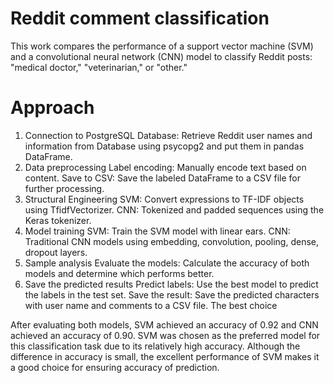 # Reddit comment classification
This work compares the performance of a support vector machine (SVM) and a convolutional neural network (CNN) model to classify Reddit posts: "medical doctor," "veterinarian," or "other."

# Approach
1. Connection to PostgreSQL Database: Retrieve Reddit user names and information from Database using psycopg2 and put them in pandas DataFrame.
2. Data preprocessing
Label encoding: Manually encode text based on content.
Save to CSV: Save the labeled DataFrame to a CSV file for further processing.
3. Structural Engineering
SVM: Convert expressions to TF-IDF objects using TfidfVectorizer.
CNN: Tokenized and padded sequences using the Keras tokenizer.
4. Model training
SVM: Train the SVM model with linear ears.
CNN: Traditional CNN models using embedding, convolution, pooling, dense, dropout layers.
5. Sample analysis
Evaluate the models: Calculate the accuracy of both models and determine which performs better.
6. Save the predicted results
Predict labels: Use the best model to predict the labels in the test set.
Save the result: Save the predicted characters with user name and comments to a CSV file.
The best choice

After evaluating both models, SVM achieved an accuracy of 0.92 and CNN achieved an accuracy of 0.90. SVM was chosen as the preferred model for this classification task due to its relatively high accuracy. Although the difference in accuracy is small, the excellent performance of SVM makes it a good choice for ensuring accuracy of prediction.
